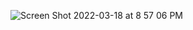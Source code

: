 ![Screen Shot 2022-03-18 at 8 57 06 PM](https://user-images.githubusercontent.com/84579627/159105024-29c34823-93f6-4903-af5e-b07ed16e3a16.png)
